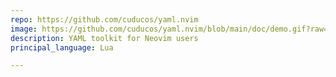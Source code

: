 ```yaml
---
repo: https://github.com/cuducos/yaml.nvim
image: https://github.com/cuducos/yaml.nvim/blob/main/doc/demo.gif?raw=true
description: YAML toolkit for Neovim users
principal_language: Lua

---
```

